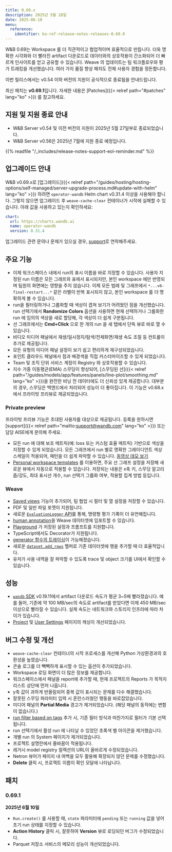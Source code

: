 ```yaml
---
title: 0.69.x
description: 2025년 5월 28일
date: 2025-06-10
menu:
  reference:
    identifier: ko-ref-release-notes-releases-0.69.0
---
```


W&B 0.69는 Workspace 를 더 직관적이고 협업적이며 효율적으로 만듭니다. 더욱 명확한 시각화와 더 빨라진 artifact 다운로드로 데이터와의 상호작용이 간소화되어 더 빠르게 인사이트를 얻고 공유할 수 있습니다. Weave 의 업데이트는 팀 워크플로우와 평가 트래킹을 개선했습니다. 여러 가지 품질 향상 패치도 전체 사용자 경험을 정돈합니다.

이번 릴리스에서는 v0.54 이하 버전의 지원이 공식적으로 종료됨을 안내드립니다.

최신 패치는 **v0.69.1**입니다.
 자세한 내용은 [Patches]({{< relref path="#patches" lang="ko" >}}) 를 참고하세요.

## 지원 및 지원 종료 안내
<ul>
  <li>W&B Server v0.54 및 이전 버전의 지원이 2025년 5월 27일부로 종료되었습니다.</li>
  <li>W&B Server v0.56은 2025년 7월에 지원 종료 예정입니다.</li>
</ul>

{{% readfile "/_includes/release-notes-support-eol-reminder.md" %}}

## 업그레이드 안내
W&B v0.69.x로 [업그레이드]({{< relref path="/guides/hosting/hosting-options/self-managed/server-upgrade-process.md#update-with-helm" lang="ko" >}}) 하려면 `operator-wandb` Helm chart v0.31.4 이상을 사용해야 합니다. 그렇지 않으면 업그레이드 후 `weave-cache-clear` 컨테이너가 시작에 실패할 수 있습니다. 아래 값을 사용하고 있는지 확인하세요:

```yaml
chart:
  url: https://charts.wandb.ai
  name: operator-wandb
  version: 0.31.4
```

업그레이드 관련 문의나 문제가 있으실 경우, [support](mailto:support@wandb.com)로 연락해주세요.

## 주요 기능
- 이제 워크스페이스 내에서 run의 표시 이름을 바로 지정할 수 있습니다. 사용자 지정된 run 이름은 모든 그래프와 표에서 표시되지만, 본인 workspace 에만 반영되며 팀원의 화면에는 영향을 주지 않습니다. 이제 모든 범례 및 그래프에서 `*...v6-final-restart...*` 같은 라벨이 반복 표시되지 않고, 본인 workspace 를 더 명확하게 볼 수 있습니다.
- run을 필터링하거나 그룹화할 때 색상이 겹쳐 보기가 어려웠던 점을 개선했습니다. run 선택기에서 **Randomize Colors** 옵션을 사용하면 현재 선택하거나 그룹화한 run 에 임의의 색상을 새로 할당해, 각 색상이 더 쉽게 구분됩니다.
- 선 그래프에서는 **Cmd+Click** 으로 한 개의 run 을 새 탭에서 단독 뷰로 바로 열 수 있습니다.
- 비디오 미디어 패널에서 재생/일시정지/탐색/전체화면/재생 속도 조절 등 컨트롤이 추가로 제공됩니다.
- 모든 유형의 미디어 패널 설정이 보기 쉽고 편리하게 재구성되었습니다.
- 포인트 클라우드 패널에서 점과 배경색을 직접 커스터마이즈할 수 있게 되었습니다.
- Team 및 조직 단위 서비스 계정이 Registry 와 상호작용할 수 있습니다.
- 지수 가중 이동평균(EMA) 스무딩이 향상되어, [스무딩된 선]({{< relref path="/guides/models/app/features/panels/line-plot/smoothing.md" lang="ko" >}})을 완전한 비닝 전 데이터에도 더 신뢰성 있게 제공합니다. 대부분의 경우, 스무딩은 백엔드에서 처리되어 성능이 더 좋아집니다. 이 기능은 v0.68.x에서 프라이빗 프리뷰로 제공되었습니다.

### Private preview
프라이빗 프리뷰 기능은 초대된 사용자를 대상으로 제공됩니다. 등록을 원하시면 [support]({{< relref path="mailto:support@wandb.com" lang="ko" >}}) 또는 담당 AISE에게 문의해 주세요.

- 모든 run 에 대해 보조 메트릭(예: loss 또는 커스텀 효율 메트릭) 기반으로 색상을 지정할 수 있게 되었습니다. 모든 그래프에서 run 별로 명확한 그레이디언트 색상 스케일이 적용되어, 패턴을 더 쉽게 파악할 수 있습니다. [동영상 데모 보기](https://www.loom.com/share/c6ed484899324de991ef7147fd73785d)
- [Personal workspace templates](/guides/track/workspaces/#workspace-templates) 를 이용하면, 주요 선 그래프 설정을 저장해 새로운 뷰에서 자동으로 적용할 수 있습니다. 저장되는 내용은 x축 키, 스무딩 알고리즘/강도, 최대 표시선 개수, run 선택기 그룹화 여부, 적용할 집계 방법 등입니다.

### Weave
- [Saved views](https://weave-docs.wandb.ai/guides/tools/saved-views/) 기능이 추가되어, 팀 협업 시 필터 및 열 설정을 저장할 수 있습니다.
- PDF 및 일반 파일 포맷이 지원됩니다.
- 새로운 [`EvaluationLogger` API](https://weave-docs.wandb.ai/guides/evaluation/evaluation_logger)를 통해, 명령형 평가 기록이 더 유연해집니다.
- [human annotation](https://weave-docs.wandb.ai/guides/tracking/feedback#add-human-annotations)을 Weave 데이터셋에 임포트할 수 있습니다.
- [Playground](https://weave-docs.wandb.ai/guides/tools/playground/) 가 저장된 설정과 프롬프트를 지원합니다.
- TypeScript에서도 Decorator가 지원됩니다.
- [generator 함수의 트레이싱](https://weave-docs.wandb.ai/guides/tracking/tracing#trace-sync--async-generator-functions)이 가능해졌습니다.
- 새로운 [`dataset.add_rows`](https://weave-docs.wandb.ai/reference/python-sdk/weave/#method-add_rows) 헬퍼로 기존 데이터셋에 행을 추가할 때 더 효율적입니다.
- 유저가 사용 내역을 잘 파악할 수 있도록 trace 및 object 크기를 UI에서 확인할 수 있습니다.

## 성능
- [`wandb` SDK](/quickstart/#install-the-wandb-library-and-log-in) v0.19.11에서 artifact 다운로드 속도가 평균 3~5배 빨라졌습니다. 예를 들어, 기존에 약 100 MB/sec의 속도로 artifact를 받았다면 이제 450 MB/sec 이상으로 빨라질 수 있습니다. 실제 속도는 네트워크와 스토리지 인프라에 따라 차이가 있습니다.
- [Project](/guides/track/project-page/) 및 [User Settings](/guides/models/app/settings-page/user-settings/) 페이지의 캐싱이 개선되었습니다.

## 버그 수정 및 개선
- `weave-cache-clear` 컨테이너의 시작 프로세스를 개선해 Python 가상환경과의 호환성을 높였습니다.
- 콘솔 로그를 더 빽빽하게 표시할 수 있는 옵션이 추가되었습니다.
- Workspace 로딩 화면이 더 많은 정보를 제공합니다.
- 워크스페이스에서 패널을 report에 추가할 때, 현재 프로젝트의 Reports 가 목적지 리스트 상단에 먼저 나옵니다.
- y축 값이 과하게 반올림되어 중복 값이 표시되는 문제를 다수 해결했습니다.
- 잘못된 스무딩 파라미터 입력 시 혼란스러웠던 행동을 바로잡았습니다.
- 미디어 패널의 **Partial Media** 경고가 제거되었습니다. (해당 패널의 동작에는 변함이 없습니다.)
- [run filter based on tags](/guides/runs/filter-runs/#filter-runs-with-tags) 추가 시, 기존 필터 방식과 마찬가지로 필터가 기본 선택됩니다.
- run 선택기에서 활성 run 에 나타날 수 있었던 초록색 벨 아이콘을 제거했습니다.
- 개별 run 의 System 페이지가 제거되었습니다.
- 프로젝트 설명란에서 줄바꿈이 적용됩니다.
- 레거시 model registry 컬렉션의 URL이 올바르게 수정되었습니다.
- Netron 뷰어가 페이지 내 여백을 모두 활용해 확장되지 않던 문제를 수정했습니다.
- **Delete** 클릭 시, 프로젝트 이름이 확인 모달에 나타납니다.

## 패치
### 0.69.1
**2025년 6월 10일**


- `Run.create()` 를 사용할 때, `state` 파라미터에 `pending` 또는 `running` 값을 넣어 초기 run 상태를 지정할 수 있습니다.
- **Action History** 클릭 시, 잘못하여 **Version** 뷰로 로딩되던 버그가 수정되었습니다.
- Parquet 저장소 서비스의 메모리 성능이 개선되었습니다.